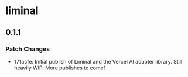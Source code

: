 # liminal

## 0.1.1

### Patch Changes

- 171acfe: Initial publish of Liminal and the Vercel AI adapter library. Still heavily WIP.
  More publishes to come!
